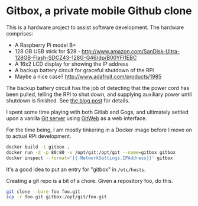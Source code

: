 Gitbox, a private mobile Github clone
=====================================

This is a hardware project to assist software development. The hardware comprises:

* A Raspberry Pi model B+
* 128 GB USB stick for $28 - http://www.amazon.com/SanDisk-Ultra-128GB-Flash-SDCZ43-128G-G46/dp/B00YFI1EBC
* A 16x2 LCD display for showing the IP address
* A backup battery circuit for graceful shutdown of the RPi
* Maybe a nice case? http://www.adafruit.com/products/1985

The backup battery circuit has the job of detecting that the power cord has been pulled,
telling the RPi to shut down, and supplying auxiliary power until shutdown is finished.
See [the blog post](http://willware.blogspot.com/2016/01/graceful-shutdown-for-raspberry-pi.html) for details.

I spent some time playing with both Gitlab and Gogs, and ultimately
settled upon a vanilla
[Git server](https://git-scm.com/book/en/v1/Git-on-the-Server) using
[GitWeb](https://git.wiki.kernel.org/index.php/Gitweb) as a web interface.

For the time being, I am mostly tinkering in a Docker image before I move on
to actual RPi development.

```bash
docker build -t gitbox .
docker run -d -p 80:80 -v /opt/git:/opt/git --name=gitbox gitbox
docker inspect --format='{{.NetworkSettings.IPAddress}}' gitbox
```

It's a good idea to put an entry for "gitbox" in `/etc/hosts`.

Creating a git repo is a bit of a chore. Given a repository foo, do this.

```bash
git clone --bare foo foo.git
scp -r foo.git gitbox:/opt/git/foo.git
```
